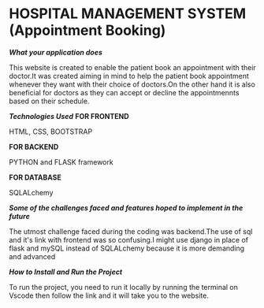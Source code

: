 <h1>HOSPITAL MANAGEMENT SYSTEM (Appointment Booking)</h1>
<b><i>What your application does</i></b>
<p>This website is created to enable the patient book an appointment with their doctor.It was created aiming in mind to help the patient book appointment whenever they want with their choice of doctors.On the other hand it is also beneficial for doctors as they can accept or decline the appointmennts based on their schedule.</p>
<b><i>Technologies Used</i></b>
<b>FOR FRONTEND</b>
<p>HTML, CSS, BOOTSTRAP</p>
<b>FOR BACKEND</b>
<p>PYTHON and FLASK framework</p>
<b>FOR DATABASE</b>
<p>SQLALchemy</p>
<b><i>Some of the challenges faced and features hoped to implement in the future</i></b>
<p>The utmost challenge faced during the coding was backend.The use of sql and it's link with frontend was so confusing.I might use django in place of flask and mySQL instead of SQLALchemy because it is more demanding and advanced</p>
<b><i>How to Install and Run the Project</i></b>
<p>To run the project, you need to run it locally by running the terminal on Vscode then follow the link and it will take you to the website.</p>
